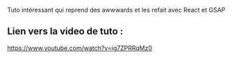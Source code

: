 Tuto intéressant qui reprend des awwwards et les refait avec React et GSAP

## Lien vers la video de tuto :

https://www.youtube.com/watch?v=ig7ZPRRqMz0
